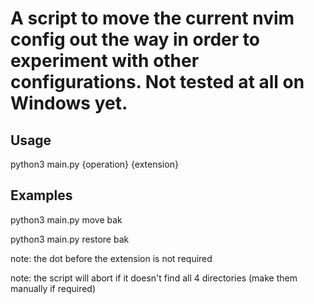 # A script to move the current nvim config out the way in order to experiment with other configurations. Not tested at all on Windows yet.

## Usage

python3 main.py {operation} {extension}

## Examples

python3 main.py move bak

python3 main.py restore bak

note: the dot before the extension is not required

note: the script will abort if it doesn't find all 4 directories (make them manually if required)
